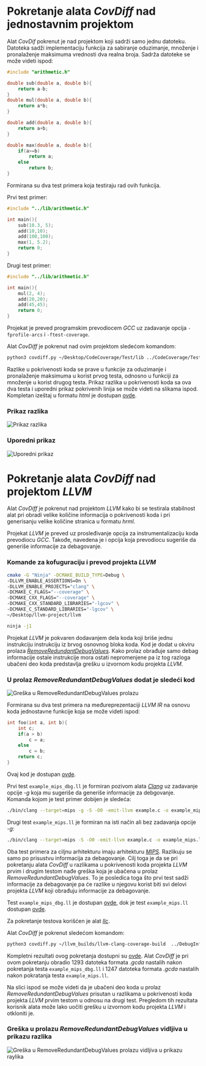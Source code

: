 # Pokretanje alata *CovDiff* nad jednostavnim projektom

Alat *CovDif* pokrenut je nad projektom koji sadrži samo jednu datoteku. Datoteka sadži implementaciju funkcija za sabiranje oduzimanje, množenje i pronalaženje maksimuma vrednosti dva realna broja. Sadrža datoteke se može videti ispod:

```C
#include "arithmetic.h"

double sub(double a, double b){
    return a-b;
}
double mul(double a, double b){
    return a*b;
}

double add(double a, double b){
    return a+b;
}

double max(double a, double b){
    if(a>=b)
        return a;
    else
        return b;
}
```

Formirana su dva test primera koja testiraju rad ovih funkcija. 

Prvi test primer:
```C
#include "../lib/arithmetic.h"

int main(){
    sub(10.3, 5);
    add(10,10);
    add(100,100);
    max(1, 5.2);
    return 0;
}
```
Drugi test primer:
```C
#include "../lib/arithmetic.h"

int main(){
    mul(2, 4);
    add(20,20);
    add(45,45);
    return 0;
}
```

Projekat je preved programskim prevodiocem *GCC* uz zadavanje
opcija ```-fprofile-arcs``` i ```-ftest-coverage```. 

Alat *CovDiff* je pokrenut nad ovim projektom sledećom komandom:
```bash
python3 covdiff.py ~/Desktop/CodeCoverage/Test/lib ../CodeCoverage/Test/lib_tests/test1 ../CodeCoverage/Test/lib_tests/test2 ./results_lib ./
```

Razlike u pokrivenosti koda se prave u funkcije za oduzimanje i pronalaženje maksimuma u korist prvog testa, odnosno u funkciji za množenje u korist drugog testa. Prikaz razlika u pokrivenosti koda sa ova dva testa i uporedni prikaz pokrivenih linija se može videti na slikama ispod. Kompletan izeštaj u formatu *html* je dostupan [ovde](./results_lib/html/).

### Prikaz razlika
![Prikaz razlika](../screenshots/mali_primer_prikaz_razlika.png)

### Uporedni prikaz
![Uporedni prikaz](../screenshots/mali_primer_uporedni_prikaz.png)

# Pokretanje alata *CovDiff* nad projektom *LLVM*

Alat *CovDiff* je pokrenut nad projektom *LLVM* kako bi se testirala stabilnost alat pri obradi velike količine informacija o pokrivenosti koda i pri generisanju velike količine stranica u formatu *hrml*.

Projekat *LLVM* je preved uz prosleđivanje opcija za instrumentalizaciju koda prevodiocu *GCC*. Takođe, navedena je i opcija koja prevodiocu sugeriše da generiše informacije za debagovanje. 

### Komande za kofuguraciju i prevod projekta *LLVM*
```bash
cmake -G "Ninja" -DCMAKE_BUILD_TYPE=Debug \
-DLLVM_ENABLE_ASSERTIONS=On \
-DLLVM_ENABLE_PROJECTS="clang" \
-DCMAKE_C_FLAGS="--coverage" \
-DCMAKE_CXX_FLAGS="--coverage" \ 
-DCMAKE_CXX_STANDARD_LIBRARIES="-lgcov" \
-DCMAKE_C_STANDARD_LIBRARIES="-lgcov" \
~/Desktop/llvm-project/llvm
```
```bash
ninja -j1
```

Projekat *LLVM* je pokvaren dodavanjem dela koda koji briše jednu instrukciju instrukciju iz brvog osnovnog bloka koda. Kod je dodat u okviru prolaza [*RemoveRedundantDebugValues*](https://llvm.org/doxygen/RemoveRedundantDebugValues_8cpp.html). Kako prolaz obrađuje samo debag informacije ostale instrukcije mora ostati nepromenjene pa iz tog razloga ubačeni deo koda predstavlja grešku u izvornom kodu projekta *LLVM*.

### U prolaz *RemoveRedundantDebugValues* dodat je sledeći kod
![Greška u RemoveRedundantDebugValues prolazu](../screenshots/greksa_u_LLVMu.png)

Formirana su dva test primera na međureprezentaciji *LLVM IR* na osnovu koda jednostavne funkcije koja se može videti ispod:
```C
int foo(int a, int b){
    int c;
    if(a > b)
        c = a;
    else
        c = b;
    return c;
}
```
Ovaj kod je dostupan [ovde](./results_llvm/example.c).

Prvi test ```example_mips_dbg.ll``` je formiran pozivom alata [*Clang*](https://clang.llvm.org/) uz zadavanje opcije *-g* koja mu sugeriše da generiše informacije za debgovanje. Komanda kojom je test primer dobijen je sledeća:
```bash
./bin/clang --target=mips -g -S -O0 -emit-llvm example.c -o example_mips_dbg.ll
```

Drugi test ```example_mips.ll``` je formiran na isti način ali bez zadavanja opcije *-g*:
```bash
./bin/clang --target=mips -S -O0 -emit-llvm example.c -o example_mips.ll
```

Oba test primera za ciljnu arhitekturu imaju arhitekturu [*MIPS*](https://www.mips.com/products/architectures/). Razlikuju se samo po prisustvu informacija za debagovanje. Cilj toga je da se pri pokretanju alata *CovDiff* u razlikama u pokrivenosti koda projekta *LLVM* prvim i drugim testom nađe greška koja je ubačena u prolaz *RemoveRedundantDebugValues*. To je posledica toga što prvi test sadži informacije za debagovanje pa će razlike u njegovu korist biti svi delovi projekta *LLVM* koji obrađuju informacije za debagovanje.

Test ```example_mips_dbg.ll``` je dostupan [ovde](./results_llvm/example_mips_dbg.ll), dok je test ```example_mips.ll``` dostupan [ovde](./results_llvm/example_mips.ll).

Za pokretanje testova korišćen je alat [*llc*](https://llvm.org/docs/CommandGuide/llc.html).

Alat *CovDiff* je pokrenut sledećom komandom:
```bash
python3 covdiff.py ~/llvm_builds/llvm-clang-coverage-build  ../DebugInfoTest/example_mips_dbg.ll ../DebugInfoTest/example_mips.ll ./results_llvm ~/llvm_builds/llvm-clang-coverage-build/bin/llc mtriple=mips O2 o llc_out.s
```

Kompletni rezultati ovog pokretanja dostupni su [ovde](./results_llvm/html/).
Alat *CovDiff* je pri ovom pokretanju obradio 1293 datoteka formata *.gcda* nastalih nakon pokretanja testa ```example_mips_dbg.ll``` i 1247 datoteka formata *.gcda* nastalih nakon pokratanja testa  ```example_mips.ll```. 

Na slici ispod se može videti da je ubačeni deo koda u prolaz *RemoveRedundantDebugValues* prisutan u razlikama u pokrivenosti koda projekta *LLVM* prvim testom u odnosu na drugi test. Pregledom tih rezultata korisnik alata može lako uočiti grešku u izvornom kodu projekta *LLVM* i otkloniti je.

### Greška u prolazu *RemoveRedundantDebugValues* vidljiva u prikazu razlika
![Greška u RemoveRedundantDebugValues prolazu vidljiva u prikazu raylika](../screenshots/prikaz_sa_greskom_u_LLVMu.png)

